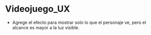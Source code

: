 # Videojuego_UX

* Agrege el efecto para mostrar solo lo que el personaje ve, pero el alcance es mayor a la luz visible.
